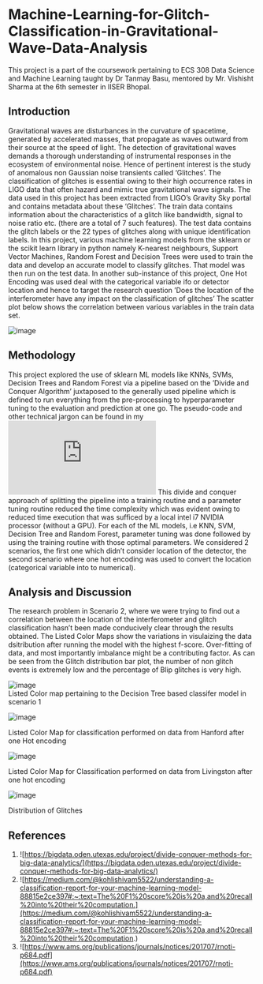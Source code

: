 # Machine-Learning-for-Glitch-Classification-in-Gravitational-Wave-Data-Analysis

This project is a part of the coursework pertaining to ECS 308 Data Science and Machine Learning taught by Dr Tanmay Basu, mentored by Mr. Vishisht Sharma at the 6th semester in IISER Bhopal.

## Introduction
Gravitational waves are disturbances in the curvature of spacetime, generated by accelerated masses,
that propagate as waves outward from their source at the speed of light. The detection of gravitational
waves demands a thorough understanding of instrumental responses in the ecosystem of environmental
noise. Hence of pertinent interest is the study of anomalous non Gaussian noise transients called
‘Glitches’. The classification of glitches is essential owing to their high occurrence rates in LIGO data
that often hazard and mimic true gravitational wave signals. The data used in this project has been
extracted from LIGO’s Gravity Sky portal and contains metadata about these ‘Glitches’. The train
data contains information about the characteristics of a glitch like bandwidth, signal to noise ratio
etc. (there are a total of 7 such features). The test data contains the glitch labels or the 22 types
of glitches along with unique identification labels. In this project, various machine learning models
from the sklearn or the scikit learn library in python namely K-nearest neighbours, Support Vector
Machines, Random Forest and Decision Trees were used to train the data and develop an accurate
model to classify glitches. That model was then run on the test data. In another sub-instance of this
project, One Hot Encoding was used deal with the categorical variable ifo or detector location and
hence to target the research question ’Does the location of the interferometer have any impact on the
classification of glitches’
The scatter plot below shows the correlation between various variables in the train data set.

![image](https://user-images.githubusercontent.com/68393451/164992117-f81a8a5a-122a-420b-a93c-3b7289ca41e4.png)



## Methodology

This project explored the use of sklearn ML models like KNNs, SVMs, Decision Trees and Random
Forest via a pipeline based on the ’Divide and Conquer Algorithm’ juxtaposed to the generally used
pipeline which is defined to run everything from the pre-processing to hyperparameter tuning to the
evaluation and prediction at one go. The pseudo-code and other technical jargon can be found in my ![report](https://github.com/DRA-chaos/Machine-Learning-for-Glitch-Classification-in-Gravitational-Wave-Data-Analysis/blob/main/Reports/Rita_19244_Report_phase2.pdf)
This divide and conquer approach of splitting the pipeline into a training routine and a parameter
tuning routine reduced the time complexity which was evident owing to reduced time execution that
was sufficed by a local intel i7 NVIDIA processor (without a GPU). For each of the ML models, i.e
KNN, SVM, Decision Tree and Random Forest, parameter tuning was done followed by using the
training routine with those optimal parameters. We considered 2 scenarios, the first one which didn’t
consider location of the detector, the second scenario where one hot encoding was used to convert the
location (categorical variable into to numerical).

## Analysis and Discussion 

The research problem in Scenario 2, where we were trying to find out a correlation between the
location of the interferometer and glitch classification hasn’t been made conducively clear through the
results obtained. The Listed Color Maps show the variations in visulaizing the data dsitribution after
running the model with the highest f-score. Over-fitting of data, and most importantly imbalance might be a contributing factor. As can be seen from the Glitch distribution bar plot, the number of non glitch events is extremely low and the percentage of Blip glitches is very high.



![image](https://user-images.githubusercontent.com/68393451/164991949-ea85fe7e-f2c0-44d6-8880-6733a897e328.png) <br/>
Listed Color map pertaining to the Decision Tree based classifer model in scenario 1

![image](https://user-images.githubusercontent.com/68393451/164991988-9df47604-f266-4f0b-821f-3f53f938b0e5.png) <br/>

Listed Color Map for classification performed on data from Hanford after one Hot encoding

![image](https://user-images.githubusercontent.com/68393451/164992011-b4be8c8c-9808-47c5-9fef-725ac8ce817d.png) <br/>

Listed Color Map for Classification performed on data from Livingston after one hot encoding

![image](https://user-images.githubusercontent.com/68393451/164992149-d5d9e71e-fb13-43be-bfda-ccf89cbba6ed.png) <br/>

Distribution of Glitches



## References 

1. ![https://bigdata.oden.utexas.edu/project/divide-conquer-methods-for-big-data-analytics/](https://bigdata.oden.utexas.edu/project/divide-conquer-methods-for-big-data-analytics/)
2. ![https://medium.com/@kohlishivam5522/understanding-a-classification-report-for-your-machine-learning-model-88815e2ce397#:~:text=The%20F1%20score%20is%20a,and%20recall%20into%20their%20computation.](https://medium.com/@kohlishivam5522/understanding-a-classification-report-for-your-machine-learning-model-88815e2ce397#:~:text=The%20F1%20score%20is%20a,and%20recall%20into%20their%20computation.)
3. ![https://www.ams.org/publications/journals/notices/201707/rnoti-p684.pdf](https://www.ams.org/publications/journals/notices/201707/rnoti-p684.pdf)
